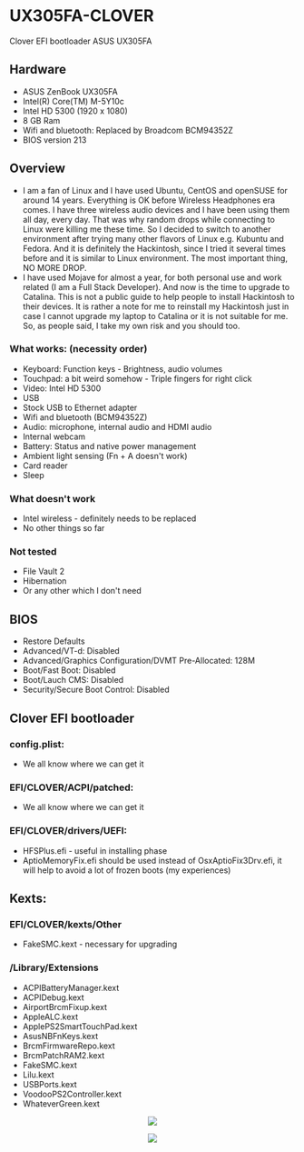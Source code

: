# UX305FA-CLOVER
Clover EFI bootloader ASUS UX305FA

##  Hardware
* ASUS ZenBook UX305FA
* Intel(R) Core(TM) M-5Y10c
* Intel HD 5300 (1920 x 1080)
* 8 GB Ram
* Wifi and bluetooth: Replaced by Broadcom BCM94352Z
* BIOS version 213

##  Overview
* I am a fan of Linux and I have used Ubuntu, CentOS and openSUSE for around 14
years. Everything is OK before Wireless Headphones era comes. I have three
wireless audio devices and I have been using them all day, every day. That was
why random drops while connecting to Linux were killing me these time. So I
decided to switch to another environment after trying many other flavors of
Linux e.g. Kubuntu and Fedora. And it is definitely the Hackintosh, since I
tried it several times before and it is similar to Linux environment. The most
important thing, NO MORE DROP.
* I have used Mojave for almost a year, for both personal use and work related
(I am a Full Stack Developer). And now is the time to upgrade to Catalina.
This is not a public guide to help people to install Hackintosh to their
devices. It is rather a note for me to reinstall my Hackintosh just in case I
cannot upgrade my laptop to Catalina or it is not suitable for me. So, as
people said, I take my own risk and you should too.

###  What works: (necessity order)
* Keyboard: Function keys - Brightness, audio volumes 
* Touchpad: a bit weird somehow - Triple fingers for right click
* Video: Intel HD 5300
* USB
* Stock USB to Ethernet adapter
* Wifi and bluetooth (BCM94352Z)
* Audio: microphone, internal audio and HDMI audio
* Internal webcam
* Battery: Status and native power management
* Ambient light sensing (Fn + A doesn't work)
* Card reader
* Sleep

###  What doesn't work
* Intel wireless - definitely needs to be replaced
* No other things so far

###  Not tested
* File Vault 2
* Hibernation
* Or any other which I don't need

##  BIOS
* Restore Defaults
* Advanced/VT-d: Disabled
* Advanced/Graphics Configuration/DVMT Pre-Allocated: 128M
* Boot/Fast Boot: Disabled
* Boot/Lauch CMS: Disabled
* Security/Secure Boot Control: Disabled

##  Clover EFI bootloader
###  config.plist:
* We all know where we can get it

###  EFI/CLOVER/ACPI/patched:
* We all know where we can get it

###  EFI/CLOVER/drivers/UEFI: 
* HFSPlus.efi - useful in installing phase
* AptioMemoryFix.efi should be used instead of OsxAptioFix3Drv.efi, it will
help to avoid a lot of frozen boots (my experiences)

##  Kexts:
###  EFI/CLOVER/kexts/Other
* FakeSMC.kext - necessary for upgrading

###  /Library/Extensions
* ACPIBatteryManager.kext
* ACPIDebug.kext
* AirportBrcmFixup.kext
* AppleALC.kext
* ApplePS2SmartTouchPad.kext
* AsusNBFnKeys.kext
* BrcmFirmwareRepo.kext
* BrcmPatchRAM2.kext
* FakeSMC.kext
* Lilu.kext
* USBPorts.kext
* VoodooPS2Controller.kext
* WhateverGreen.kext
<p align="center">
  <img src="https://raw.githubusercontent.com/lehoa1806/UX305FA-CLOVER/master/images/overview-14.6.png">
</p>
<p align="center">
  <img src="https://raw.githubusercontent.com/lehoa1806/UX305FA-CLOVER/master/images/geekbench.5.0.2-14.6.png">
</p>

